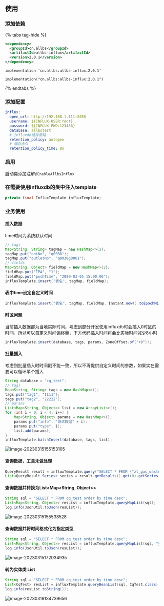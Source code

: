 ## 使用
### 添加依赖
{% tabs tag-hide %}
<!-- tab maven -->
```xml
<dependency>
  <groupId>cn.allbs</groupId>
  <artifactId>allbs-influx</artifactId>
  <version>2.0.1</version>
</dependency>
```

<!-- endtab -->

<!-- tab Gradle -->

```
implementation 'cn.allbs:allbs-influx:2.0.1'
```

<!-- endtab -->

<!-- tab Kotlin -->

```
implementation("cn.allbs:allbs-influx:2.0.1")
```
<!-- endtab -->
{% endtabs %}

### 添加配置

```yaml
influx:
  open_url: http://192.168.1.111:8086
  username: ${INFLUX-USER:root}
  password: ${INFLUX-PWD:123456}
  database: allbstest
  # influxdb储存策略
  retention_policy: autogen
  # 储存永久
  retention_policy_time: 0s
```

### 启用

启动类添加注解`@EnableAllbsInflux`

### 在需要使用influxdb的类中注入template

```java
private final InfluxTemplate influxTemplate;
```

### 业务使用

#### 插入数据

time时间为系统默认时间

```java
// tags
Map<String, String> tagMap = new HashMap<>(2);
tagMap.put("entNo", "q0038");
tagMap.put("outletNo", "q0038g0001");
// fields
Map<String, Object> fieldMap = new HashMap<>(2);
fieldMap.put("IPA", "1");
fieldMap.put("pushTime", "2020-03-05 15:00:00");
influxTemplate.insert("表名", tagMap, fieldMap);
```

#### 表中time设定自定义时间

```java
influxTemplate.insert("表名", tagMap, fieldMap, Instant.now().toEpochMilli(), TimeUnit.MILLISECONDS);
```

#### 时区问题

当前插入数据都为当地实际时间，考虑到部分开发使用influxdb时会插入0时区的时间，所以可以自定义时间偏移量，下方代码插入时间将会比实际时间减少8小时

```java
influxTemplate.insert(database, tags, params, ZoneOffset.of("+8"));
```

#### 批量插入

考虑到批量插入时时间戳不能一致，所以不再提供自定义时间的参数，如果实在需要可以循环单个插入

```java
String database = "cq_test";
// tags
Map<String, String> tags = new HashMap<>();
tags.put("tag1", "1111");
tags.put("tag2", "22222");
// params
List<Map<String, Object>> list = new ArrayList<>();
for (int i = 0; i < 4; i++) {
    Map<String, Object> params = new HashMap<>();
    params.put("info", "测试数据" + i);
    params.put("type", i);
    list.add(params);
}
influxTemplate.batchInsert(database, tags, list);
```

![image-20230315155153105](https://nas.allbs.cn:9006/cloudpic/2023/03/6cf8a333b36952eaef8dbd77bc70f476.png)

#### 查询数据，工具未做处理

```java
QueryResult result = influxTemplate.query("SELECT * FROM \"zt_gas_waste\" order by time desc limit 100\n");
List<QueryResult.Series> series = result.getResults().get(0).getSeries();
```

#### 查询数据并转换为List<Map<String, Object>>

```java
String sql = "SELECT * FROM cq_test order by time desc";
List<Map<String, Object>> resList = influxTemplate.queryMapList(sql);
log.info(JsonUtil.toJson(resList));
```

![image-20230315155538528](https://nas.allbs.cn:9006/cloudpic/2023/03/0fe264dfbac3e78289e1f5531e02ee5c.png)

#### 查询数据并将时间格式化为指定类型

```java
String sql = "SELECT * FROM cq_test order by time desc";
List<Map<String, Object>> resList = influxTemplate.queryMapList(sql, "yyyy年MM月dd日HH时mm分ss秒");
log.info(JsonUtil.toJson(resList));
```

![image-20230315172034935](https://nas.allbs.cn:9006/cloudpic/2023/03/f90005cd1b08553fb9c740d44d9d08ad.png)

#### 转为实体类 List

```java
String sql = "SELECT * FROM cq_test order by time desc";
List<CqTest> resList = influxTemplate.queryBeanList(sql, CqTest.class);
log.info(resList.toString());
```

![image-20230316134739656](https://nas.allbs.cn:9006/cloudpic/2023/03/a453eaa909ce74542101461f37aa8dcb.png)
